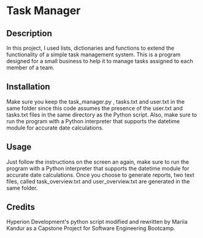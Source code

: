 # Task Manager

## Description

In this project, I used lists, dictionaries and functions to extend the functionality of a simple task management system. This is a program designed for a small business to help it to manage tasks assigned to each member of a team.

## Installation

Make sure you keep the task_manager.py , tasks.txt and user.txt in the same folder since this code assumes the presence of the user.txt and tasks.txt files in the same directory as the Python script. Also, make sure to run the program with a Python interpreter that supports the datetime module for accurate date calculations.


## Usage

Just follow the instructions on the screen an again, make sure to run the program with a Python interpreter that supports the datetime module for accurate date calculations. Once you choose to generate reports, two text files, called task_overview.txt and user_overview.txt are generated in the same folder.

## Credits

Hyperion Development's python script modified and rewritten by Mariia Kandur as a Capstone Project for Software Engineering Bootcamp.
